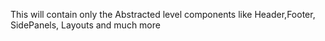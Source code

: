 This will contain only the Abstracted level components like Header,Footer, SidePanels, Layouts and much more